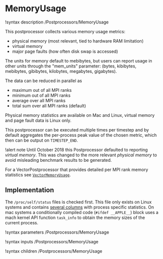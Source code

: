 # MemoryUsage

!syntax description /Postprocessors/MemoryUsage

This postprocessor collects various memory usage metrics:

- physical memory (most relevant, tied to hardware RAM limitation)
- virtual memory
- major page faults (how often disk swap is accessed)

The units for memory default to mebibytes, but users can report usage in other
units through the "mem_units" parameter: (bytes, kibibytes, mebibytes, gibibytes, kilobytes, megabytes, gigabytes).

The data can be reduced in parallel as

- maximum out of all MPI ranks
- minimum out of all MPI ranks
- average over all MPI ranks
- total sum over all MPI ranks (default)

Physical memory statistics are available on Mac and Linux, virtual memory and
page fault data is Linux only.

This postprocessor can be executed multiple times per timestep and by default
aggregates the per-process peak value of the chosen metric, which then can be
output on `TIMESTEP_END`.

!alert note
Until October 2018 this Postprocessor defaulted to reporting *virtual memory*.
This was changed to the more relevant *physical memory* to avoid misleading
benchmark results to be generated.

For a VectorPostprocessor that provides detailed per MPI rank memory statistics see
[`VectorMemoryUsage`](/VectorMemoryUsage.md).

## Implementation

The `/proc/self/status` files is checked first. This file only exists on Linux
systems and contains
[several columns](http://man7.org/linux/man-pages/man5/proc.5.html) with process
specific statistics. On mac systems a conditionally compiled code (`#ifdef __APPLE__`)
block uses a mach kernel API function `task_info` to obtain the memory sizes of the
current process.

!syntax parameters /Postprocessors/MemoryUsage

!syntax inputs /Postprocessors/MemoryUsage

!syntax children /Postprocessors/MemoryUsage

